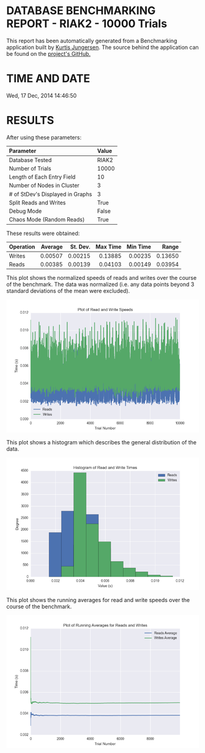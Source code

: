 DATABASE BENCHMARKING REPORT - RIAK2 - 10000 Trials
=========================================

This report has been automatically generated from a Benchmarking application
built by [Kurtis Jungersen](http://kmjungersen.com).  The source behind the application can be found on the [project's GitHub.](https://github.com/kmjungersen/DB-Benchmarking)

TIME AND DATE
=============

Wed, 17 Dec, 2014 14:46:50


RESULTS
=======

After using these parameters:

| Parameter                        | Value   |
|:---------------------------------|:--------|
| Database Tested                  | RIAK2   |
| Number of Trials                 | 10000   |
| Length of Each Entry Field       | 10      |
| Number of Nodes in Cluster       | 3       |
| # of StDev's Displayed in Graphs | 3       |
| Split Reads and Writes           | True    |
| Debug Mode                       | False   |
| Chaos Mode (Random Reads)        | True    |

These results were obtained:

| Operation   |   Average |   St. Dev. |   Max Time |   Min Time |   Range |
|:------------|----------:|-----------:|-----------:|-----------:|--------:|
| Writes      |   0.00507 |    0.00215 |    0.13885 |    0.00235 | 0.13650 |
| Reads       |   0.00385 |    0.00139 |    0.04103 |    0.00149 | 0.03954 |

This plot shows the normalized speeds of reads and writes over the course of the benchmark.  The data was normalized (i.e. any data points beyond 3 standard deviations of the mean were excluded).

![Alt text](images/RIAK2-Dec17-2014-14:46:50-rw.png "rw")

This plot shows a histogram which describes the general distribution of the data.

![Alt text](images/RIAK2-Dec17-2014-14:46:50-stats.png "stats")

This plot shows the running averages for read and write speeds over the course of the benchmark.

![Alt text](images/RIAK2-Dec17-2014-14:46:50-running_averages.png "running_averages")